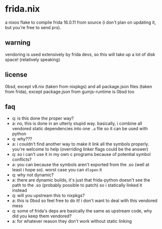 # frida.nix

a nixos flake to compile frida 16.0.11 from source (i don't plan on
updating it, but you're free to send prs).

## warning

vendoring is used extensively by frida devs, so this will take up a lot
of disk space! (relatively speaking)

## license

0bsd, except v8.nix (taken from nixpkgs) and all package.json files
(taken from frida), except package.json from gumjs-runtime is 0bsd too

## faq

- q: is this done the proper way?
- a: no, this is done in an utterly stupid way. basically, i combine all
  vendored static dependencies into one `.a` file so it can be used with
  python
- q: why???
- a: i couldn't find another way to make it link all the symbols
  properly. you're welcome to help (overriding linker flags could be the
  answer)
- q: so i can't use it in my own c programs because of potential symbol
  conflicts?
- a: you can because the symbols aren't exported from the .so (well at
  least i hope so). worst case you can `dlopen` it
- q: why not dynamic?
- a: there are dynamic builds, it's just that frida-python doesn't see
  the path to the .so (probably possible to patch) so i statically
  linked it instead
- q: will you upstream this to nixpkgs?
- a: this is 0bsd so feel free to do it! i don't want to deal with this
  vendored mess
- q: some of frida's deps are basically the same as upstream code, why
  did you keep them vendored?
- a: for whatever reason they don't work without static linking

